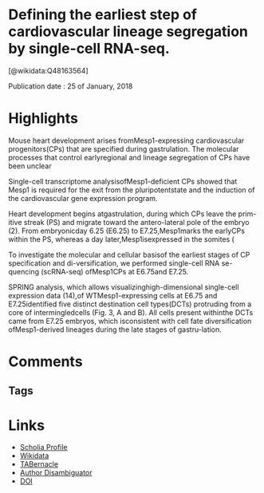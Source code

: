 
Defining the earliest step of cardiovascular lineage segregation by single-cell RNA-seq.
========================================================================================
  
  [@wikidata:Q48163564]  
  
Publication date : 25 of January, 2018  

# Highlights

Mouse heart development arises fromMesp1-expressing cardiovascular progenitors(CPs) that are specified during gastrulation. The molecular processes that control earlyregional and lineage segregation of CPs have been unclear

Single-cell transcriptome analysisofMesp1-deficient CPs showed that Mesp1 is required for the exit from the pluripotentstate and the induction of the cardiovascular gene expression program. 


Heart development begins atgastrulation, during which CPs leave the prim-itive streak (PS) and migrate toward the antero-lateral pole of the embryo (2). From embryonicday 6.25 (E6.25) to E7.25,Mesp1marks the earlyCPs within the PS, whereas a day later,Mesp1isexpressed in the somites (


To investigate the molecular and cellular basisof the earliest stages of CP specification and di-versification, we performed single-cell RNA se-quencing (scRNA-seq) ofMesp1CPs at E6.75and E7.25. 

SPRING analysis, which allows visualizinghigh-dimensional single-cell expression data (14),of WTMesp1-expressing cells at E6.75 and E7.25identified five distinct destination cell types(DCTs) protruding from a core of intermingledcells (Fig. 3, A and B). All cells present withinthe DCTs came from E7.25 embryos, which isconsistent with cell fate diversification ofMesp1-derived lineages during the late stages of gastru-lation.

# Comments

## Tags

# Links
  
 * [Scholia Profile](https://scholia.toolforge.org/work/Q48163564)  
 * [Wikidata](https://www.wikidata.org/wiki/Q48163564)  
 * [TABernacle](https://tabernacle.toolforge.org/?#/tab/manual/Q48163564/P921%3BP4510)  
 * [Author Disambiguator](https://author-disambiguator.toolforge.org/work_item_oauth.php?id=Q48163564&batch_id=&match=1&author_list_id=&doit=Get+author+links+for+work)  
 * [DOI](https://doi.org/10.1126/SCIENCE.AAO4174)  
